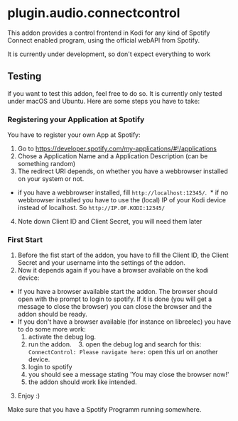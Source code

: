 # plugin.audio.connectcontrol

This addon provides a control frontend in Kodi for any kind of Spotify Connect enabled program, using the official webAPI from Spotify.

It is currently under development, so don't expect everything to work

## Testing

if you want to test this addon, feel free to do so.
It is currently only tested under macOS and Ubuntu.
Here are some steps you have to take:

### Registering your Application at Spotify

You have to register your own App at Spotify:

1. Go to <https://developer.spotify.com/my-applications/#!/applications>
2. Chose a Application Name and a Application Description (can be something random)
3. The redirect URI depends, on whether you have a webbrowser installed on your system or not.
  * if you have a webbrowser installed, fill `http://localhost:12345/`.
  * if no webbrowser installed you have to use the (local) IP of your Kodi device instead of localhost. So `http://IP.OF.KODI:12345/`
4. Note down Client ID and Client Secret, you will need them later

### First Start

1. Before the fist start of the addon, you have to fill the Client ID, the Client Secret and your username into the settings of the addon.
2. Now it depends again if you have a browser available on the kodi device:
  * If you have a browser available start the addon. The browser should open with the prompt to login to spotify. If it is done (you will get a message to close the browser) you can close the browser and the addon should be ready.
  * If you don't have a browser available (for instance on libreelec) you have to do some more work:
    1. activate the debug log.
    2. run the addon.
    3. open the debug log and search for this: `ConnectControl: Please navigate here:` open this url on another device.
    4. login to spotify
    5. you should see a message stating 'You may close the browser now!'
    6. the addon should work like intended.
3. Enjoy :)

Make sure that you have a Spotify Programm running somewhere.
